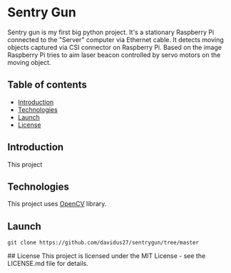 # Sentry Gun 
Sentry gun is my first big python project. 
It's a stationary Raspberry Pi connected to the "Server" computer via Ethernet cable. It detects moving objects captured via 
CSI connector on Raspberry Pi. Based on the image Raspberry Pi tries to aim laser beacon controlled by servo motors on the moving object. 

## Table of contents
* [Introduction](#Introduction)
* [Technologies](#Technologies)
* [Launch](#Launch)
* [License](#License)


## Introduction
This project 


## Technologies
This project uses [OpenCV](https://opencv.org/) library.

## Launch

```
git clone https://github.com/davidus27/sentrygun/tree/master 
```


## License
This project is licensed under the MIT License - see the LICENSE.md file for details.
